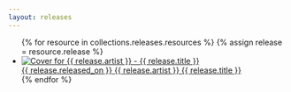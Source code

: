 ```yaml
---
layout: releases
---
```


<div class="w-full">
  <ul class="grid grid-cols-2 gap-5">
    {% for resource in collections.releases.resources %}
      {% assign release = resource.release %}
      <li>
        <a href="{{ resource.relative_url }}" class="opacity-80 hover:opacity-100 transition flex flex-col gap-y-1">
          <img src="{{ release.cover_url }}" alt="Cover for {{ release.artist }} - {{ release.title }}" class="rounded-xl" />
          <div class="px-2 flex flex-col">
            <span class="text-xs text-gray-600 tracking-wider">{{ release.released_on }}</span>
            <span class="text-sm text-green-700 tracking-wider">{{ release.artist }}</span>
            <span>{{ release.title }}</span>
          </div>
        </a>
      </li>
    {% endfor %}
  </ul>
</div>
